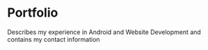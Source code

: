 # Portfolio
Describes my experience in Android and Website Development and contains my contact information
